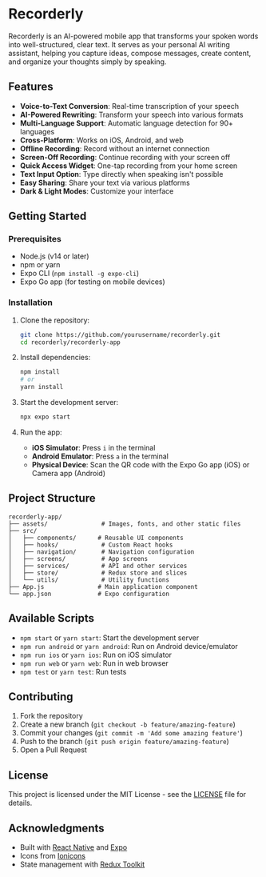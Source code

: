 # Recorderly

Recorderly is an AI-powered mobile app that transforms your spoken words into well-structured, clear text. It serves as your personal AI writing assistant, helping you capture ideas, compose messages, create content, and organize your thoughts simply by speaking.

## Features

- **Voice-to-Text Conversion**: Real-time transcription of your speech
- **AI-Powered Rewriting**: Transform your speech into various formats
- **Multi-Language Support**: Automatic language detection for 90+ languages
- **Cross-Platform**: Works on iOS, Android, and web
- **Offline Recording**: Record without an internet connection
- **Screen-Off Recording**: Continue recording with your screen off
- **Quick Access Widget**: One-tap recording from your home screen
- **Text Input Option**: Type directly when speaking isn't possible
- **Easy Sharing**: Share your text via various platforms
- **Dark & Light Modes**: Customize your interface

## Getting Started

### Prerequisites

- Node.js (v14 or later)
- npm or yarn
- Expo CLI (`npm install -g expo-cli`)
- Expo Go app (for testing on mobile devices)

### Installation

1. Clone the repository:
   ```bash
   git clone https://github.com/yourusername/recorderly.git
   cd recorderly/recorderly-app
   ```

2. Install dependencies:
   ```bash
   npm install
   # or
   yarn install
   ```

3. Start the development server:
   ```bash
   npx expo start
   ```

4. Run the app:
   - **iOS Simulator**: Press `i` in the terminal
   - **Android Emulator**: Press `a` in the terminal
   - **Physical Device**: Scan the QR code with the Expo Go app (iOS) or Camera app (Android)

## Project Structure

```
recorderly-app/
├── assets/               # Images, fonts, and other static files
├── src/
│   ├── components/      # Reusable UI components
│   ├── hooks/            # Custom React hooks
│   ├── navigation/       # Navigation configuration
│   ├── screens/          # App screens
│   ├── services/         # API and other services
│   ├── store/            # Redux store and slices
│   └── utils/            # Utility functions
├── App.js               # Main application component
└── app.json             # Expo configuration
```

## Available Scripts

- `npm start` or `yarn start`: Start the development server
- `npm run android` or `yarn android`: Run on Android device/emulator
- `npm run ios` or `yarn ios`: Run on iOS simulator
- `npm run web` or `yarn web`: Run in web browser
- `npm test` or `yarn test`: Run tests

## Contributing

1. Fork the repository
2. Create a new branch (`git checkout -b feature/amazing-feature`)
3. Commit your changes (`git commit -m 'Add some amazing feature'`)
4. Push to the branch (`git push origin feature/amazing-feature`)
5. Open a Pull Request

## License

This project is licensed under the MIT License - see the [LICENSE](LICENSE) file for details.

## Acknowledgments

- Built with [React Native](https://reactnative.dev/) and [Expo](https://expo.io/)
- Icons from [Ionicons](https://ionic.io/ionicons)
- State management with [Redux Toolkit](https://redux-toolkit.js.org/)
